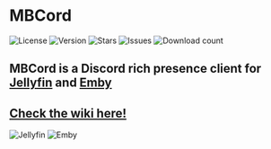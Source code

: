 # MBCord

![License](https://badgen.net/github/license/oonqt/MBCord) ![Version](https://badgen.net/github/release/oonqt/MBCord) ![Stars](https://badgen.net/github/stars/oonqt/MBCord) ![Issues](https://badgen.net/github/open-issues/oonqt/MBCord) ![Download count](https://badgen.net/github/assets-dl/oonqt/MBCord) 

## MBCord is a Discord rich presence client for [Jellyfin](https://jellyfin.org) and [Emby](https://emby.media/)

## [Check the wiki here!](https://github.com/oonqt/MBCord/wiki)

![Jellyfin](https://i.memester.xyz/u/l1d.png)
![Emby](https://i.memester.xyz/u/9pn.png)